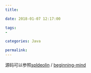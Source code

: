 ```yaml
---
title: 

date: 2018-01-07 12:17:00

tags:
- 

categories: Java

permalink: 
---
```




源码可以参照[spldeolin](https://github.com/spldeolin) / [beginning-mind](https://github.com/spldeolin/beginning-mind)